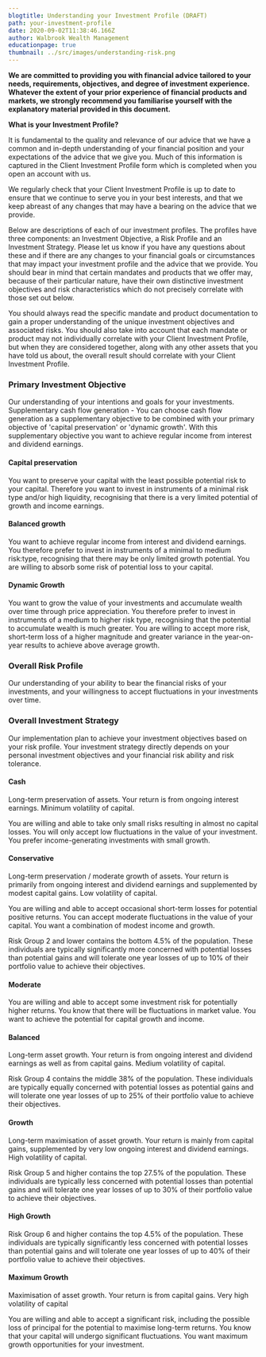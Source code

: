```yaml
---
blogtitle: Understanding your Investment Profile (DRAFT)
path: your-investment-profile
date: 2020-09-02T11:38:46.166Z
author: Walbrook Wealth Management
educationpage: true
thumbnail: ../src/images/understanding-risk.png
---
```

**We are committed to providing you with financial advice tailored to your needs, requirements, objectives, and degree of investment experience. Whatever the extent of your prior experience of financial products and markets, we strongly recommend you familiarise yourself with the explanatory material provided in this document.**

**What is your Investment Profile?**

It is fundamental to the quality and relevance of our advice that we have a common and in-depth understanding of your financial position and your expectations of the advice that we give you. Much of this information is captured in the Client Investment Profile form which is completed when you open an account with us.

We regularly check that your Client Investment Profile is up to date to ensure that we continue to serve you in your best interests, and that we keep abreast of any changes that may have a bearing on the advice that we provide.

Below are descriptions of each of our investment profiles. The profiles have three components: an Investment Objective, a Risk Profile and an Investment Strategy. Please let us know if you have any questions about these and if there are any changes to your financial goals or circumstances that may impact your investment profile and the advice that we provide. You should bear in mind that certain mandates and products that we offer may, because of their particular nature, have their own distinctive investment objectives and risk characteristics which do not precisely correlate with those set out below.

You should always read the specific mandate and product documentation to gain a proper understanding of the unique investment objectives and associated risks. You should also take into account that each mandate or product may not individually correlate with your Client Investment Profile, but when they are considered together, along with any other assets that you have told us about, the overall result should correlate with your Client Investment Profile.

### Primary Investment Objective

Our understanding of your intentions and goals for your investments. Supplementary cash flow generation - You can choose cash flow generation as a supplementary objective to be combined with your primary objective of 'capital preservation' or 'dynamic growth'. With this supplementary objective you want to achieve regular income from interest and dividend earnings.

#### Capital preservation

You want to preserve your capital with the least possible potential risk to your capital. There­fore you want to invest in instruments of a minimal risk type and/or high liquidity, recognising that there is a very limited potential of growth and income earnings.

#### Balanced growth

You want to achieve regular income from interest and dividend earnings. You therefore prefer to invest in instruments of a minimal to medium risk:type, recognising that there may be only limited growth potential. You are willing to absorb some risk of potential loss to your capital.

#### Dynamic Growth

You want to grow the value of your investments and accumulate wealth over time through price appreciation. You therefore prefer to invest in instruments of a medium to higher risk type, recognising that the potential to accumulate wealth is much greater. You are willing to accept more risk, short-term loss of a higher magnitude and greater variance in the year-on-year results to achieve above average growth.

### Overall Risk Profile

Our understanding of your ability to bear the financial risks of your investments, and your willingness to accept fluctuations in your investments over time.

### Overall Investment Strategy

Our implementation plan to achieve your investment objectives based on your risk profile. Your investment strategy directly depends on your personal investment objectives and your financial risk ability and risk tolerance.

#### Cash

Long-term preservation of assets. Your return is from ongoing interest earnings. Minimum volatility of capital.

You are willing and able to take only small risks resulting in almost no capital losses. You will only accept low fluctuations in the value of your investment. You prefer income-generating investments with small growth.

#### Conservative

Long-term preservation / moderate growth of assets. Your return is primarily from ongoing interest and dividend earnings and supplemented by modest capital gains. Low volatility of capital.

You are willing and able to accept occasional short-term losses for potential positive returns. You can accept moderate fluctuations in the value of your capital. You want a combination of modest income and growth.

Risk Group 2 and lower contains the bottom 4.5% of the population. These individuals are typically significantly more concerned with potential losses than potential gains and will tolerate one year losses of up to 10% of their portfolio value to achieve their objectives.

#### Moderate

You are willing and able to accept some investment risk for potentially higher returns. You know that there will be fluctuations in market value. You want to achieve the potential for capital growth and income.

#### Balanced

Long-term asset growth. Your return is from ongoing interest and dividend earnings as well as from capital gains. Medium volatility of capital.

Risk Group 4 contains the middle 38% of the population. These individuals are typically equally concerned with potential losses as potential gains and will tolerate one year losses of up to 25% of their portfolio value to achieve their objectives.

#### Growth

Long-term maximisation of asset growth. Your return is mainly from capital gains, supplemented by very low ongoing interest and dividend earnings. High volatility of capital.

Risk Group 5 and higher contains the top 27.5% of the population. These individuals are typically less concerned with potential losses than potential gains and will tolerate one year losses of up to 30% of their portfolio value to achieve their objectives.

#### High Growth

Risk Group 6 and higher contains the top 4.5% of the population. These individuals are typically significantly less concerned with potential losses than potential gains and will tolerate one year losses of up to 40% of their portfolio value to achieve their objectives.

#### Maximum Growth

Maximisation of asset growth. Your return is from capital gains. Very high volatility of capital

You are willing and able to accept a significant risk, including the possible loss of principal for the potential to maximise long-term returns. You know that your capital will undergo significant fluctuations. You want maximum growth opportunities for your investment.